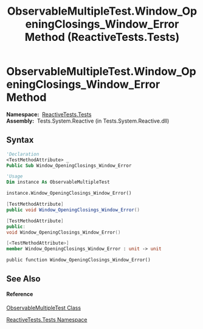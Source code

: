 ﻿---
title: ObservableMultipleTest.Window_OpeningClosings_Window_Error Method  (ReactiveTests.Tests)
TOCTitle: Window_OpeningClosings_Window_Error Method
ms:assetid: M:ReactiveTests.Tests.ObservableMultipleTest.Window_OpeningClosings_Window_Error
ms:mtpsurl: https://msdn.microsoft.com/en-us/library/reactivetests.tests.observablemultipletest.window_openingclosings_window_error(v=VS.103)
ms:contentKeyID: 36620933
ms.date: 06/28/2011
mtps_version: v=VS.103
f1_keywords:
- ReactiveTests.Tests.ObservableMultipleTest.Window_OpeningClosings_Window_Error
dev_langs:
- CSharp
- JScript
- VB
- FSharp
- c++
---

# ObservableMultipleTest.Window\_OpeningClosings\_Window\_Error Method

**Namespace:**  [ReactiveTests.Tests](hh289046\(v=vs.103\).md)  
**Assembly:**  Tests.System.Reactive (in Tests.System.Reactive.dll)

## Syntax

``` vb
'Declaration
<TestMethodAttribute> _
Public Sub Window_OpeningClosings_Window_Error
```

``` vb
'Usage
Dim instance As ObservableMultipleTest

instance.Window_OpeningClosings_Window_Error()
```

``` csharp
[TestMethodAttribute]
public void Window_OpeningClosings_Window_Error()
```

``` c++
[TestMethodAttribute]
public:
void Window_OpeningClosings_Window_Error()
```

``` fsharp
[<TestMethodAttribute>]
member Window_OpeningClosings_Window_Error : unit -> unit 
```

``` jscript
public function Window_OpeningClosings_Window_Error()
```

## See Also

#### Reference

[ObservableMultipleTest Class](hh303586\(v=vs.103\).md)

[ReactiveTests.Tests Namespace](hh289046\(v=vs.103\).md)


